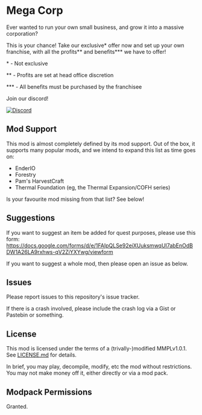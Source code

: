 # Mega Corp

Ever wanted to run your own small business, and grow it into a massive corporation?

This is your chance! Take our exclusive* offer now and set up your own franchise, with all the profits** and benefits*** we have to offer!

 \* - Not exclusive
 
 ** - Profits are set at head office discretion
 
 *** - All benefits must be purchased by the franchisee 

Join our discord!


[![Discord](https://img.shields.io/discord/501821606062981121.svg?style=plastic&logo=discord)](https://discord.gg/S254Nuh)


## Mod Support

This mod is almost completely defined by its mod support. Out of the box, it supports many popular mods, and we intend to expand this list as time goes on:

* EnderIO
* Forestry
* Pam's HarvestCraft
* Thermal Foundation (eg, the Thermal Expansion/COFH series)

Is your favourite mod missing from that list? See below!

## Suggestions

If you want to suggest an item be added for quest purposes, please use this form: https://docs.google.com/forms/d/e/1FAIpQLSe92eiXUuksmwqUI7abEnOdBDW1A26LA9rxhws-qV2ZiYXYwg/viewform

If you want to suggest a whole mod, then please open an issue as below.

## Issues

Please report issues to this repository's issue tracker.

If there is a crash involved, please include the crash log via a Gist or Pastebin or something.
 
## License

This mod is licensed under the terms of a (trivally-)modified MMPLv1.0.1. See [LICENSE.md](LICENSE.md) for details.

In brief, you may play, decompile, modify, etc the mod without restrictions. You may not make money off it, either
directly or via a mod pack.

## Modpack Permissions

Granted.
